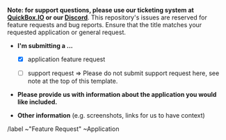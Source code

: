 **Note: for support questions, please use our ticketing system at [QuickBox.IO](https://quickbox.io/my-account/my-support/) or our [Discord](https://discord.gg/hCCbVhu)**. This repository's issues are reserved for feature requests and bug reports. Ensure that the title matches your requested application or general request.

* **I'm submitting a ...**
  - [X] application feature request
  - [ ] support request => Please do not submit support request here, see note at the top of this template.


* **Please provide us with information about the application you would like included.**



* **Other information** 
(e.g. screenshots, links for us to have context)


/label ~"Feature Request" ~Application
